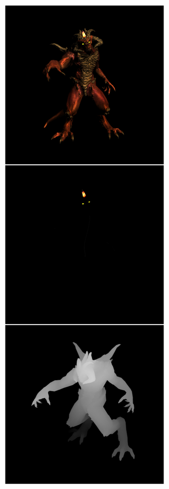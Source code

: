 ![](https://github.com/KienHoSD/3D_programming/blob/main/ssloys_lecture/L7_2_glow/test.jpg)
![](https://github.com/KienHoSD/3D_programming/blob/main/ssloys_lecture/L7_2_glow/glow.jpg)
![](https://github.com/KienHoSD/3D_programming/blob/main/ssloys_lecture/L7_2_glow/depth.jpg)
